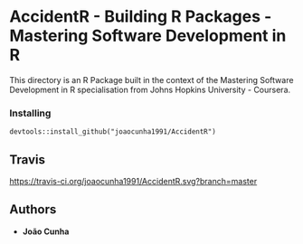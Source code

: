 # AccidentR - Building R Packages - Mastering Software Development in R

This directory is an R Package built in the context of the Mastering Software Development in R specialisation from Johns Hopkins University - Coursera.

### Installing

```{r eval=FALSE}
devtools::install_github("joaocunha1991/AccidentR")
```

## Travis 

https://travis-ci.org/joaocunha1991/AccidentR.svg?branch=master

## Authors

* **João Cunha**

